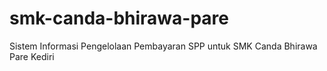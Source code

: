 # smk-canda-bhirawa-pare
Sistem Informasi Pengelolaan Pembayaran SPP untuk SMK Canda Bhirawa Pare Kediri
